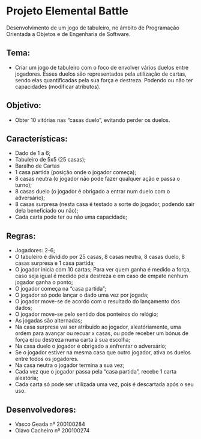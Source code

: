 # Projeto Elemental Battle
Desenvolvimento de um jogo de tabuleiro, no âmbito de Programação Orientada a Objetos e de Engenharia de Software.

## Tema: 
  * Criar um jogo de tabuleiro com o foco de envolver vários duelos entre jogadores. Esses duelos são representados pela utilização de cartas, sendo elas quantificadas pela sua força e destreza. Podendo ou não ter capacidades (modificar atributos).

## Objetivo: 
  * Obter 10 vitórias nas “casas duelo”, evitando perder os duelos.

## Características:  
  * Dado de 1 a 6; 
  * Tabuleiro de 5x5 (25 casas); 
  * Baralho de Cartas
  * 1 casa partida (posição onde o jogador começa);
  * 8 casas neutra (o jogador não pode fazer qualquer ação e passa o turno); 
  * 8 casas duelo (o jogador é obrigado a entrar num duelo com o adversário);
  * 8 casas surpresa (nesta casa é testado a sorte do jogador, podendo sair dela beneficiado ou não);
  * Cada carta pode ter ou não uma capacidade; <br/>

## Regras:  <br/>
 * Jogadores: 2-6; <br/>
 * O tabuleiro é dividido por 25 casas, 8 casas neutra, 8 casas duelo, 8 casas surpresa e 1 casa partida;<br/>
 * O jogador inicia com 10 cartas; Para ver quem ganha é medido a força, caso seja igual é medido pela destreza e em caso de empate nenhum jogador ganha o ponto;<br/>
 * O jogador começa na “casa partida”;<br/>
 * O jogador só pode lançar o dado uma vez por jogada; <br/>
 * O jogador move-se de acordo com o resultado do lançamento dos dados; <br/>
 * O jogador move-se pelo sentido dos ponteiros do relógio; <br/>
 * As jogadas são alternadas; <br/>
 * Na casa surpresa vai ser atribuido ao jogador, aleatóriamente, uma ordem para avançar ou recuar x casas, ou pode receber um bónus de força e/ou destreza numa carta à sua escolha;<br/>
 * Na casa duelo o jogador é obrigado a enfrentar o adversário;<br/>
 * Se o jogador estiver na mesma casa que outro jogador, ativa os duelos entre todos os jogadores.
 * Na casa neutra o jogador termina a sua vez; <br/>
 * Cada vez que o jogador passa pela “casa partida”, recebe 1 carta aleatória;<br/>
 * Cada carta só pode ser utilizada uma vez, pois é descartada após o seu uso.<br/>


## Desenvolvedores: 
 * Vasco Geada nº 200100284
 * Olavo Cacheiro nº 200100274
